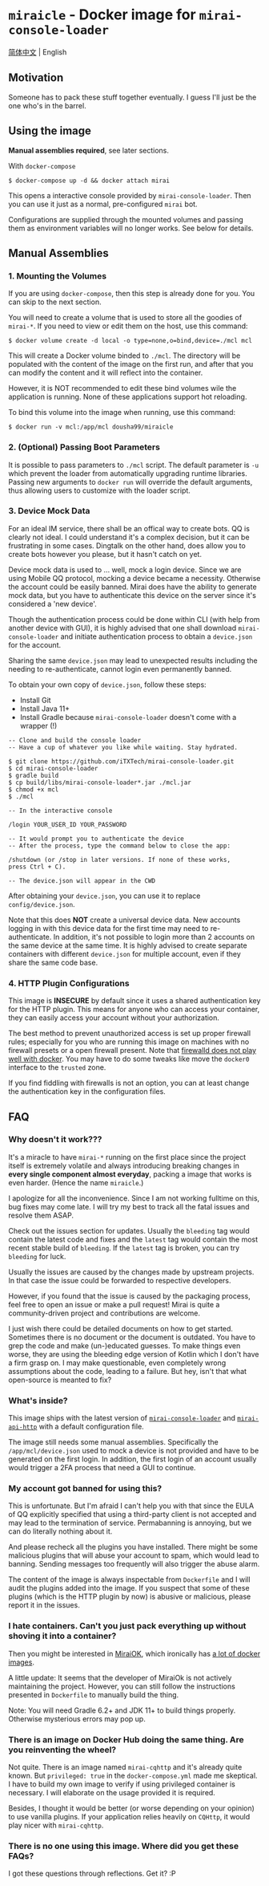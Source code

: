 # `miraicle` - Docker image for `mirai-console-loader`

[简体中文](README.zh.md) | English

## Motivation

Someone has to pack these stuff together eventually. 
I guess I'll just be the one who's in the barrel.

## Using the image

**Manual assemblies required**, see later sections.

With `docker-compose`

```
$ docker-compose up -d && docker attach mirai
```

This opens a interactive console provided by `mirai-console-loader`. 
Then you can use it just as a normal, pre-configured `mirai` bot. 

Configurations are supplied through the mounted volumes and passing them 
as environment variables will no longer works. See below for details.

## Manual Assemblies

### 1. Mounting the Volumes

If you are using `docker-compose`, then this step is already done for you. 
You can skip to the next section.

You will need to create a volume that is used to store all the goodies of 
`mirai-*`. If you need to view or edit them on the host, use this command: 

```
$ docker volume create -d local -o type=none,o=bind,device=./mcl mcl
```

This will create a Docker volume binded to `./mcl`. The directory will be 
populated with the content of the image on the first run, and after that 
you can modify the content and it will reflect into the container.

However, it is NOT recommended to edit these bind volumes wile the 
application is running. None of these applications support hot reloading.

To bind this volume into the image when running, use this command:

```
$ docker run -v mcl:/app/mcl dousha99/miraicle
```

### 2. (Optional) Passing Boot Parameters

It is possible to pass parameters to `./mcl` script. The default parameter is 
`-u` which prevent the loader from automatically upgrading runtime libraries. 
Passing new arguments to `docker run` will override the default arguments, 
thus allowing users to customize with the loader script.

### 3. Device Mock Data

For an ideal IM service, there shall be an offical way to create bots. 
QQ is clearly not ideal. I could understand it's a complex decision, but 
it can be frustrating in some cases. Dingtalk on the other hand, does 
allow you to create bots however you please, but it hasn't catch on yet. 

Device mock data is used to ... well, mock a login device. Since we are 
using Mobile QQ protocol, mocking a device became a necessity. Otherwise 
the account could be easily banned. Mirai does have the ability to 
generate mock data, but you have to authenticate this device on the server 
since it's considered a 'new device'.

Though the authentication process could be done within CLI (with help 
from another device with GUI), it is highly advised that one shall download 
`mirai-console-loader` and initiate authentication process to obtain a 
`device.json` for the account. 

Sharing the same `device.json` may lead to unexpected results including 
the needing to re-authenticate, cannot login even permanently banned.

To obtain your own copy of `device.json`, follow these steps:

* Install Git
* Install Java 11+
* Install Gradle because `mirai-console-loader` doesn't come with a wrapper (!)

```
-- Clone and build the console loader
-- Have a cup of whatever you like while waiting. Stay hydrated.

$ git clone https://github.com/iTXTech/mirai-console-loader.git
$ cd mirai-console-loader
$ gradle build
$ cp build/libs/mirai-console-loader*.jar ./mcl.jar
$ chmod +x mcl
$ ./mcl

-- In the interactive console

/login YOUR_USER_ID YOUR_PASSWORD

-- It would prompt you to authenticate the device
-- After the process, type the command below to close the app:

/shutdown (or /stop in later versions. If none of these works, 
press Ctrl + C).

-- The device.json will appear in the CWD
```

After obtaining your `device.json`, you can use it to replace 
`config/device.json`.

Note that this does **NOT** create a universal device data. 
New accounts logging in with this device data for the first time 
may need to re-authenticate. In addition, it's not possible to 
login more than 2 accounts on the same device at the same time. 
It is highly advised to create separate containers with different 
`device.json` for multiple account, even if they share the same 
code base.

### 4. HTTP Plugin Configurations

This image is **INSECURE** by default since it uses a shared authentication 
key for the HTTP plugin. This means for anyone who can access your container, 
they can easily access your account without your authorization.

The best method to prevent unauthorized access is set up proper firewall 
rules; especially for you who are running this image on machines with no 
firewall presets or a open firewall present. Note that [firewalld does not 
play well with docker](https://github.com/firewalld/firewalld/issues/461). 
You may have to do some tweaks like move the `docker0` interface to 
the `trusted` zone.

If you find fiddling with firewalls is not an option, you can at least 
change the authentication key in the configuration files. 

## FAQ

### Why doesn't it work???

It's a miracle to have `mirai-*` running on the first place since the 
project itself is extremely volatile and always introducing breaking changes 
in **every single component almost everyday**, packing a image that works 
is even harder. (Hence the name `miraicle`.)

I apologize for all the inconvenience. Since I am not working fulltime on 
this, bug fixes may come late. I will try my best to track all the fatal 
issues and resolve them ASAP.

Check out the issues section for updates. Usually the `bleeding` tag would 
contain the latest code and fixes and the `latest` tag would contain the 
most recent stable build of `bleeding`. If the `latest` tag is broken, you 
can try `bleeding` for luck.

Usually the issues are caused by the changes made by upstream projects. 
In that case the issue could be forwarded to respective developers. 

However, if you found that the issue is caused by the packaging process, 
feel free to open an issue or make a pull request! Mirai is quite a 
community-driven project and contributions are welcome.

I just wish there could be detailed documents on how to get started. 
Sometimes there is no document or the document is outdated. You have 
to grep the code and make (un-)educated guesses. To make things even worse, 
they are using the bleeding edge version of Kotlin which I don't have a 
firm grasp on. I may make questionable, even completely wrong assumptions 
about the code, leading to a failure. But hey, isn't that what open-source 
is meanted to fix?

### What's inside?

This image ships with the latest version of 
[`mirai-console-loader`](https://github.com/iTXTech/mirai-console-loader) 
and [`mirai-api-http`](https://github.com/project-mirai/mirai-api-http) 
with a default configuration file.

The image still needs some manual assemblies. Specifically 
the `/app/mcl/device.json` used to mock a device is not provided and have 
to be generated on the first login. In addition, the first login of an 
account usually would trigger a 2FA process that need a GUI to continue.

### My account got banned for using this?

This is unfortunate. But I'm afraid I can't help you with that since the 
EULA of QQ explicitly specified that using a third-party client is not 
accepted and may lead to the termination of service. Permabanning is 
annoying, but we can do literally nothing about it.

And please recheck all the plugins you have installed. There might be 
some malicious plugins that will abuse your account to spam, which would 
lead to banning. Sending messages too frequently will also trigger the 
abuse alarm.

The content of the image is always inspectable from `Dockerfile` and I 
will audit the plugins added into the image. If you suspect that some 
of these plugins (which is the HTTP plugin by now) is abusive or malicious, 
please report it in the issues.

### I hate containers. Can't you just pack everything up without shoving it into a container?

Then you might be interested in [MiraiOK](https://github.com/LXY1226/MiraiOK), 
which ironically has [a lot of docker images](https://github.com/search?q=MiraiOK).

A little update: It seems that the developer of MiraiOk 
is not actively maintaining the project. However, you can 
still follow the instructions presented in `Dockerfile` to 
manually build the thing.

Note: You will need Gradle 6.2+ and JDK 11+ to build things 
properly. Otherwise mysterious errors may pop up.

### There is an image on Docker Hub doing the same thing. Are you reinventing the wheel?

Not quite. There is an image named `mirai-cqhttp` and it's already 
quite known. But `privileged: true` in the 
`docker-compose.yml` made me skeptical. I have to build my 
own image to verify if using privileged container is 
necessary. I will elaborate on the usage provided it is 
required.

Besides, I thought it would be better (or worse depending on 
your opinion) to use vanilla plugins. If your application 
relies heavily on `CQHttp`, it would play nicer with 
`mirai-cqhttp`.

### There is no one using this image. Where did you get these FAQs?

I got these questions through reflections. Get it? :P

